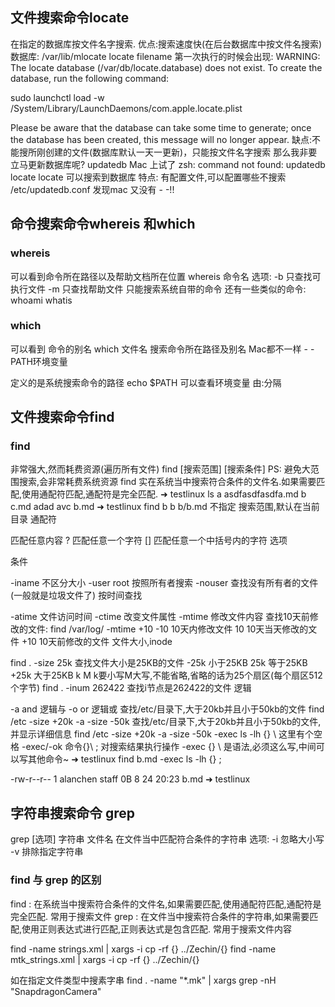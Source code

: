 ## 文件搜索命令locate

在指定的数据库按文件名字搜索.
优点:搜索速度快(在后台数据库中按文件名搜索)
数据库: /var/lib/mlocate
locate filename
第一次执行的时候会出现:
WARNING: The locate database (/var/db/locate.database) does not exist.
To create the database, run the following command:

  sudo launchctl load -w /System/Library/LaunchDaemons/com.apple.locate.plist

Please be aware that the database can take some time to generate; once
the database has been created, this message will no longer appear.
缺点:不能搜所刚创建的文件(数据库默认一天一更新)，只能按文件名字搜索
那么我非要立马更新数据库呢?
updatedb
Mac 上试了 zsh: command not found: updatedb
locate locate 可以搜索到数据库
特点:
有配置文件,可以配置哪些不搜索
/etc/updatedb.conf
发现mac 又没有 - -!!
## 命令搜索命令whereis 和which

### whereis

可以看到命令所在路径以及帮助文档所在位置
whereis 命令名
选项:
-b 只查找可执行文件
-m 只查找帮助文件
只能搜索系统自带的命令
还有一些类似的命令: whoami whatis

### which

可以看到 命令的别名
which 文件名
搜索命令所在路径及别名
Mac都不一样 - -
PATH环境变量

定义的是系统搜索命令的路径
echo $PATH 可以查看环境变量 由:分隔

## 文件搜索命令find
### find

非常强大,然而耗费资源(遍历所有文件)
find [搜索范围] [搜索条件]
PS:
避免大范围搜索,会非常耗费系统资源
find 实在系统当中搜索符合条件的文件名.如果需要匹配,使用通配符匹配,通配符是完全匹配.
➜  testlinux  ls
a                asdfasdfasdfa.md b                c.md
adad             avc              b.md
➜  testlinux  find b
b
b/b.md
不指定 搜索范围,默认在当前目录
通配符

匹配任意内容
? 匹配任意一个字符
[] 匹配任意一个中括号内的字符
选项

条件

-iname 不区分大小
-user root 按照所有者搜索
-nouser 查找没有所有者的文件 (一般就是垃圾文件了)
按时间查找

-atime 文件访问时间
-ctime 改变文件属性
-mtime 修改文件内容
查找10天前修改的文件:
find /var/log/ -mtime +10
-10 10天内修改文件
10 10天当天修改的文件
+10 10天前修改的文件
文件大小,inode

find . -size 25k 查找文件大小是25KB的文件
-25k 小于25KB
25k 等于25KB
+25k 大于25KB
k M k要小写M大写,不能省略,省略的话为25个扇区(每个扇区512个字节)
find . -inum 262422 查找i节点是262422的文件
逻辑

-a and 逻辑与
-o or 逻辑或
查找/etc/目录下,大于20kb并且小于50kb的文件
find /etc -size +20k -a -size -50k
查找/etc/目录下,大于20kb并且小于50kb的文件,并显示详细信息
find /etc -size +20k -a -size -50k -exec ls -lh {} \ 这里有个空格
-exec/-ok 命令{}\ ; 对搜索结果执行操作
-exec {} \ 是语法,必须这么写,中间可以写其他命令~
➜  testlinux  find b.md  -exec ls -lh {} \;

-rw-r--r--  1 alanchen  staff     0B  8 24 20:23 b.md
➜  testlinux

## 字符串搜索命令 grep

grep [选项] 字符串 文件名
在文件当中匹配符合条件的字符串
选项:
-i 忽略大小写
-v 排除指定字符串

### find 与 grep 的区别

 find : 在系统当中搜索符合条件的文件名,如果需要匹配,使用通配符匹配,通配符是完全匹配.
常用于搜索文件
 grep : 在文件当中搜索符合条件的字符串,如果需要匹配,使用正则表达式进行匹配,正则表达式是包含匹配.
常用于搜索文件内容


find -name strings.xml | xargs -i cp -rf {} ../Zechin/{}
find -name mtk_strings.xml | xargs -i cp -rf {} ../Zechin/{}

如在指定文件类型中搜素字串
find . -name "*.mk" | xargs grep -nH "SnapdragonCamera"

